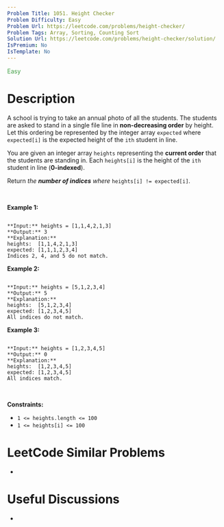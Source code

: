 ```yaml
---
Problem Title: 1051. Height Checker
Problem Difficulty: Easy
Problem Url: https://leetcode.com/problems/height-checker/
Problem Tags: Array, Sorting, Counting Sort
Solution Url: https://leetcode.com/problems/height-checker/solution/
IsPremium: No
IsTemplate: No
---
```


<span style="color: rgb(67, 160, 71);">Easy</span>

# Description

A school is trying to take an annual photo of all the students. The students are asked to stand in a single file line in **non-decreasing order** by height. Let this ordering be represented by the integer array `expected` where `expected[i]` is the expected height of the `ith` student in line.


You are given an integer array `heights` representing the **current order** that the students are standing in. Each `heights[i]` is the height of the `ith` student in line (**0-indexed**).


Return *the **number of indices** where* `heights[i] != expected[i]`.


 


**Example 1:**



```

**Input:** heights = [1,1,4,2,1,3]
**Output:** 3
**Explanation:** 
heights:  [1,1,4,2,1,3]
expected: [1,1,1,2,3,4]
Indices 2, 4, and 5 do not match.

```

**Example 2:**



```

**Input:** heights = [5,1,2,3,4]
**Output:** 5
**Explanation:**
heights:  [5,1,2,3,4]
expected: [1,2,3,4,5]
All indices do not match.

```

**Example 3:**



```

**Input:** heights = [1,2,3,4,5]
**Output:** 0
**Explanation:**
heights:  [1,2,3,4,5]
expected: [1,2,3,4,5]
All indices match.

```

 


**Constraints:**


* `1 <= heights.length <= 100`
* `1 <= heights[i] <= 100`




# LeetCode Similar Problems

- []()

# Useful Discussions

- []()
